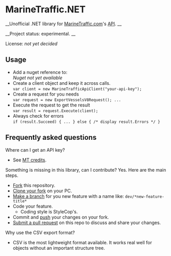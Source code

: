 
MarineTraffic.NET
====================

__Unofficial .NET library for [MarineTraffic.com](https://www.marinetraffic.com/)'s [API](https://www.marinetraffic.com/en/ais-api-services). __

__Project status: experimental. __

License: *not yet decided*


Usage
------------------------------

- Add a nuget reference to:  
  *Nuget not yet available*
- Create a client object and keep it across calls.  
  `var client = new MarineTrafficApiClient("your-api-key");`
- Create a request for you needs  
  `var request = new ExportVesselsV8Request(); ...`
- Execute the request to get the result  
  `var result = request.Execute(client);`
- Always check for errors  
  `if (result.Succeed) { ... } else { /* display result.Errors */ }`


Frequently asked questions
------------------------------

Where can I get an API key? 

- See [MT credits](https://www.marinetraffic.com/en/online-services/marinetraffic-credits).

Something is missing in this library, can I contribute? Yes. Here are the main steps.

- [Fork](https://help.github.com/en/github/getting-started-with-github/fork-a-repo) this repository. 
- [Clone your fork](https://help.github.com/en/github/creating-cloning-and-archiving-repositories/cloning-a-repository-from-github) on your PC. 
- [Make a branch](https://help.github.com/en/github/collaborating-with-issues-and-pull-requests/creating-and-deleting-branches-within-your-repository) for you new feature with a name like: `dev/*new-feature-title*`
- Code your feature. 
    - Coding style is StyleCop's. 
- Commit and [push](https://help.github.com/en/github/using-git/pushing-commits-to-a-remote-repository) your changes on your fork. 
- [Submit a pull request](https://help.github.com/en/github/collaborating-with-issues-and-pull-requests/creating-a-pull-request) on this repo to discuss and share your changes.

Why use the CSV export format? 

- CSV is the most lightweight format available. It works real well for objects without an important structure tree. 


